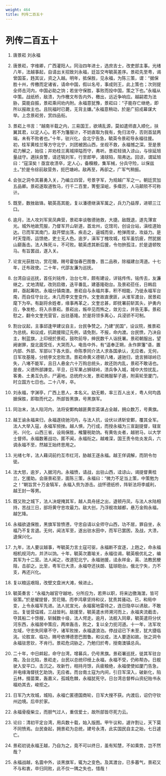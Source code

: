 ```yaml
---
weight: 464
title: 列传二百五十
---
```


# 列传二百五十

1. <span id="列传二百五十-1"></span>
唐景崧 刘永福

2. <span id="列传二百五十-2"></span>
唐景崧，字维卿，广西灌阳人。同治四年进士，选庶吉士，改吏部主事。光绪八年，法越事起，自请出关招致刘永福，廷旨交岑毓英差序。景崧先至粤，谒曾国荃，韪其议，资之入越。明年，抵保胜，见永福，为陈三策，谓：“据保胜十州，传檄而定诸省，请命中国，假以名号，事成则王，此上策也；次则提全师击河内，中国必助之饷；若坐守保胜，事败而投中国，策之下也。”永福从中策。战纸桥，敌溃，为作檄文布告内外，檄出，远近争响应。越嗣君为法胁，莫能自振，景崧乘间劝内附。永福意犹豫，景崧曰：“子能存亡继绝，即所以报故主也。且阮福时已薨，无背主嫌。”永福意稍动，於是广招戎幕谋大举。上念景崧劳，赏四品衔。

3. <span id="列传二百五十-3"></span>
景崧上书言：“越南半载之内，三易国王，欲靖乱源，莫如遣师直入顺化，扶翼其君，以定人心。若不为籓服计，不妨直取为我有，免归法夺，否则首鼠两端，未有不败者也。”十年，驻兴化，会北宁告急，毓英令景崧导永福往援。初，桂军黄桂兰等方守北宁，刘团被困山西，坐视不救，永福憾之深。至是景崧力解之，始往；并劝桂兰离城择隘而守，弗听。景崧轻骑入谅山，与徐延旭量战守。適扶良警，请还犒刘军，行至郎甲，涌球陷，阻弗达。回谅，谓延旭曰：“寇深矣！亟宜收溃卒，定人心，备糗粮，集军械，分兵守险，以保兹土。”於是令综前敌营务，扼巴塘岭。敌再至，再卻之，广军气稍振。

4. <span id="列传二百五十-4"></span>
会张之洞令其募勇入关，乃编立四营，号景字军，为规越广军之一。朝廷赏加五品卿。景崧遂取道牧马，行千二百里，箐壑深岨，多瘴厉，人马颠陨不可称计。

5. <span id="列传二百五十-5"></span>
既至，数挫敌锋。毓英高其能，复以潘德继滇军属之，兵力乃益厚，进顿三江口。

6. <span id="列传二百五十-6"></span>
逾月，法人攻刘军吴凤典营，景崧率谈敬德驰救，大捷。敌既退，遂先薄宣光。城外地故荒服，乃督军开山斩道，首龙州，讫馆司，创设台站，滇桂道始达。已而军其南门，敌开壁出荡，疾击之，逼城而垒，枪弹雨坌，攻益力。是时天霪雨，运馈绝，吏士无人色。逾岁，滇军丁槐攻城，桂军虽饥疲，然犹据山巅轰击。法人殊死斗，不可败。毓英虑其断后援，令勿拚孤注，於是退顿牧马。有旨罢战，遂入关。

7. <span id="列传二百五十-7"></span>
论宣光获胜功，赏花翎，赐号霍伽春巴图鲁，晋二品秩，除福建台湾道。十七年，迁布政使。二十年，代邵友濂为巡抚。

8. <span id="列传二百五十-8"></span>
台湾自设巡抚，首任刘铭传，治台七年，颇有建设，详铭传传。铭传去，友濂继之，丈地清赋，改则启徵，迭平番乱，建基隆砲台。及景崧莅任，日韩启衅，亟起筹防。永福分镇南澳。景崧自与永福共事，积不相能，乃徙永福军台南，而自任守台北，未几而李文奎变作。文奎故直隶匪，从淮军渡台，居景崧麾下为卒。有副将余姓者，缘事再革之，文奎忿甚，即抚署前斩其头，护勇内应，争发枪，将入杀景崧。景崧出，叛卒见而怖之，敛刃立，并告无事。景崧慰之，翻令文奎充营官，出驻基隆。於是将领多离心，兵浸骄不可制。

9. <span id="列传二百五十-9"></span>
割台议起，主事邱逢甲建议自主，台民争赞之。乃建“民国”，设议院，推景崧为总统。和议成，抗疏援赎辽先例，请免割，不报，命内渡。台民愤，乃决自主，制蓝旗，上印绶於景崧，鼓吹前导，绅民数千人诣抚署。景崧朝服出，望阙谢罪，旋北面受任，大哭而入。电告中外，有“遥奉正朔，永作屏籓”语，置内部、外部、军部以下各大臣。命陈季同介法人求各国承认，无应者。无何，日军攻基隆，分统李文忠败溃。景崧命黄义德顿八堵，遽驰归，诡言狮球岭已失，八堵不能军，且日人悬金六十万购总统头，故还防内乱，景崧不敢诘也。是夜，义德所部譁变。平旦，日军果占狮球岭，溃兵争入城，城中大惊扰乱，客勇、土勇互仇杀，尸遍地。总统府火发，景崧微服挈子遁，附英轮至厦门，时立国方七日也。二十八年，卒。

10. <span id="列传二百五十-10"></span>
刘永福，字渊亭，广西上思人，本名义。幼无赖，率三百人出关，粤人何均昌据保胜，即取而代之。所部皆黑旗，号黑旗军。

11. <span id="列传二百五十-11"></span>
同治末，法人陷河内，法将安鄴构越匪黄崇英谋占全越，拥众数万，号黄旗。

12. <span id="列传二百五十-12"></span>
越王谕永福来归，永福遂绕驰河内，与法人抗，设伏以诱斩安鄴，覆其全军。法人大举入寇，永福军频挫。越人惧，乃行成，而授永福为三宣副提督，辖宣光、兴化、山西三省，设局保胜，榷釐税助饷。有黄佐炎者，越驸马，以大学士督师。永福数著战功，匿不闻，永福衔之。越难深，国王责令佐炎发兵，六调永福不至，然越王始终思用之。

13. <span id="列传二百五十-13"></span>
光绪七年，法人藉词前约互市红河，胁越王逐永福。越王佯调解，而阴令勿徙。

14. <span id="列传二百五十-14"></span>
法大怒，逾岁，入据河内。永福愤，请战，出驻山西，迳谅山，谒提督黄桂兰，乞援助。会唐景崧至，面陈三策，永福曰：“微力不足当上策，中策勉为之！”朝旨赏十万金犒军，永福入赀为游击。战怀德纸桥，阵斩法将李威利，越王封一等男。

15. <span id="列传二百五十-15"></span>
既又败之城下，法人决堤掩其军，越人具舟拯之出，退顿丹凤，与法人水陆相持，苦战三日，部将黄守忠攻最力。敌大创，乃浮舰攻越都，悬万金购永福，越乞降。

16. <span id="列传二百五十-16"></span>
永福欲退保胜，黑旗军皆愤懑，守忠自请以全师守山西，功不居，罪自坐，永福乃不复言退。无何，闻法军至，遂出驻水田中，而军已罢困，及战，大溃，退保兴化。

17. <span id="列传二百五十-17"></span>
九年，法人要议越事，岑毓英力言土寇可驱，永福断不宜逐，上韪之，命永福相机规河内，并济以饷。十年，毓英次嘉喻关，永福往谒，毓英极优礼之，编其军为十二营。法人闻之，改道犯北宁。永福驰援，迳永祥金，英、法教民梗阻，击卻之。比至，粤军已大溃，永福夺还扶朗、猛球砲台。俄北宁失，力不支，再还兴化。

18. <span id="列传二百五十-18"></span>
复以粮运艰阻，改壁文盘洲大滩，候进止。

19. <span id="列传二百五十-19"></span>
毓英奏言：“永福为越官守越地，分所应为，若畀以职，将来边徼海澨，皆可驱策。”於是擢提督，赏花翎。而李鸿章坚持和议，犹责其骚动。已，和局中变，上令永福军先进。法人扰宣光，永福窖地雷待之，连日隐卒以诱敌，不敢出。复徙营偪城，三战皆利。敌援至，毓英遣水师溯河而上，永福夹流截击，夺其船二十馀艘，斩馘数十级，法人愕走。逾月，法舰入同章，毓英遣将分伏河东西，永福居中策应，两岸轰击，败之，复以全力扼河道。十一年，法军攻左域，守忠失同章不守，诸军败挫，永福退浪泊。停战诏已下未至，犹大捷临洮。论胜宣、临功，赐号依博德恩巴图鲁。和议成，法人要逐如故。张之洞令永福驻思钦，不肯行。景崧危词胁之，乃勉归於粤，授南澳镇总兵。

20. <span id="列传二百五十-20"></span>
二十年，中日衅起，命守台湾，增募兵，仍号黑旗。景崧署巡抚，徙其军驻台南。及台北陷，景崧走，台民以总统印绶上永福，永福不受，仍称帮办。日舰驶入安平口，击沉之。攻新竹，相持月馀，兵疲粮绝，永福使使如厦门告急，并电缘海督抚乞助饷，无应者。而台南土寇为内间，引日军深入，破新化，陷云林，掇苗栗，轰嘉义，孤城危棘，永福犹死守。日台湾总督桦山资纪贻书永福劝其去，峻拒之。

21. <span id="列传二百五十-21"></span>
日军乃大攻城，城陷，永福亡匿德国商轮，日军大搜不获。内渡后，诏仍守钦州边境。后卒於家。

22. <span id="列传二百五十-22"></span>
永福骨瘦柴立，而胆气过人，重信爱士，故所部皆尽死力云。

23. <span id="列传二百五十-23"></span>
论曰：清初平定台湾，用兵数十载，始入版图。甲午议和，遽许割让，天下莫不同愤焉。台民奋起，拥景崧为总统，建号永清，此实国民自主之始，七日遽亡。

24. <span id="列传二百五十-24"></span>
景崧初说永福王越，乃自为之，竟不可以终日，虽有知慧，不如乘势，岂不然哉？

25. <span id="列传二百五十-25"></span>
永福战越，名震中外，谈黑旗军，辄为之变色。及其渡台，已多暮气，景崧又不与和衷，卒归同败，此不仅一隅之失也，惜哉！
